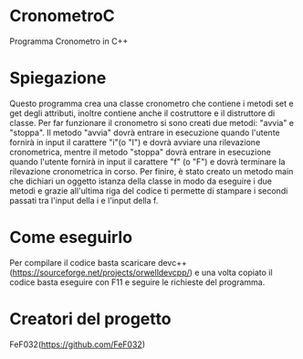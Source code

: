 # CronometroC
Programma Cronometro in C++

# Spiegazione

Questo programma crea una classe cronometro che contiene i metodi set e get degli attributi, inoltre contiene anche il costruttore e il distruttore di classe. Per far funzionare il cronometro si sono creati due metodi: "avvia" e "stoppa". Il metodo "avvia" dovrà entrare in esecuzione quando l'utente fornirà in input il carattere "i"(o "I") e dovrà avviare una rilevazione cronometrica, mentre il metodo "stoppa" dovrà entrare in esecuzione quando l'utente fornirà in input il carattere "f" (o "F") e dovrà terminare la rilevazione cronometrica in corso. 
Per finire, è stato creato un metodo main che dichiari un oggetto istanza della classe in modo da eseguire i due metodi e grazie all'ultima riga del codice ti permette di stampare i secondi passati tra l'input della i e l'input della f.

# Come eseguirlo

Per compilare il codice basta scaricare devc++ (https://sourceforge.net/projects/orwelldevcpp/) e una volta copiato il codice basta eseguire con F11 e seguire le richieste del programma.

# Creatori del progetto

  FeF032(https://github.com/FeF032)
